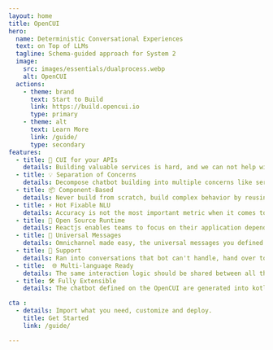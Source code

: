 ```yaml
---
layout: home
title: OpenCUI
hero:
  name: Deterministic Conversational Experiences
  text: on Top of LLMs
  tagline: Schema-guided approach for System 2
  image: 
    src: images/essentials/dualprocess.webp
    alt: OpenCUI
  actions:
    - theme: brand
      text: Start to Build
      link: https://build.opencui.io
      type: primary
    - theme: alt
      text: Learn More
      link: /guide/
      type: secondary
features:
  - title: 💬 CUI for your APIs
    details: Building valuable services is hard, and we can not help with that. But if you already have APIs, building conversational user interface for it should be easy, with OpenCUI.
  - title: 💡 Separation of Concerns
    details: Decompose chatbot building into multiple concerns like service, interaction and language perception, so different aspects can be handled by different people.
  - title: 📦 Component-Based
    details: Never build from scratch, build complex behavior by reusing black-box components, so you can focus on what you want instead of how to implement it.
  - title: ⚡️ Hot Fixable NLU 
    details: Accuracy is not the most important metric when it comes to dialog understanding. To deploy a chatbot into production, every thing need to be hot fixable by the operation team.
  - title: 💟 Open Source Runtime
    details: Reactjs enables teams to focus on their application dependent interaction logic, instead of reinventing wheels. OpenCUI is doing the same for chatbots. 
  - title: 🚀 Universal Messages
    details: Omnichannel made easy, the universal messages you defined once will get automatically translated into native message for each channel.  
  - title: 👤 Support 
    details: Ran into conversations that bot can't handle, hand over to live agent with skill based routing, integration with any contact center software.
  - title:  🌐 Multi-language Ready
    details: The same interaction logic should be shared between all the different languages, so that you can use people with entirely different skillsets for this.
  - title: 🛠️ Fully Extensible
    details: The chatbot defined on the OpenCUI are generated into kotlin code, which makes it easy to integrate with any channel, support and services, take full advantage of java/kotlin ecosystem.

cta :
  - details: Import what you need, customize and deploy.
    title: Get Started
    link: /guide/

---
```


<script setup>
  import Cta from './components/cta/callToAction.vue';
</script>
<Cta :frontmatter="[
  {
    details: 'Import what you need, customize and deploy.',
    title: 'Get Started',
    link: '/guide/'
  }
]"
/>
